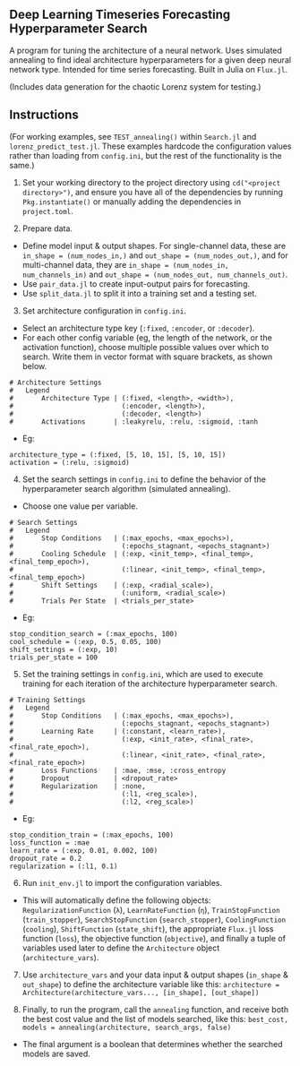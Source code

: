 ## Deep Learning Timeseries Forecasting Hyperparameter Search

A program for tuning the architecture of a neural network. Uses simulated annealing to find ideal architecture hyperparameters for a given deep neural network type. Intended for time series forecasting. Built in Julia on `Flux.jl`.

(Includes data generation for the chaotic Lorenz system for testing.)


## Instructions

(For working examples, see `TEST_annealing()` within `Search.jl` and `lorenz_predict_test.jl`. These examples hardcode the configuration values rather than loading from `config.ini`, but the rest of the functionality is the same.)

1. Set your working directory to the project directory using `cd("<project directory>")`, and ensure you have all of the dependencies by running `Pkg.instantiate()` or manually adding the dependencies in `project.toml`.

2. Prepare data.
  - Define model input & output shapes. For single-channel data, these are `in_shape = (num_nodes_in,)` and `out_shape = (num_nodes_out,)`, and for multi-channel data, they are `in_shape = (num_nodes_in, num_channels_in)` and `out_shape = (num_nodes_out, num_channels_out)`.
  - Use `pair_data.jl` to create input-output pairs for forecasting.
  - Use `split_data.jl` to split it into a training set and a testing set.
     
3. Set architecture configuration in `config.ini`.
  - Select an architecture type key (`:fixed`, `:encoder`, or `:decoder`).
  - For each other config variable (eg, the length of the network, or the activation function), choose multiple possible values over which to search. Write them in vector format with square brackets, as shown below.
  ```
  # Architecture Settings
  #   Legend
  #       Architecture Type | (:fixed, <length>, <width>),
  #                           (:encoder, <length>),
  #                           (:decoder, <length>)
  #       Activations       | :leakyrelu, :relu, :sigmoid, :tanh
  ```
  - Eg:
  ```
  architecture_type = (:fixed, [5, 10, 15], [5, 10, 15])
  activation = (:relu, :sigmoid)
  ```

4. Set the search settings in `config.ini` to define the behavior of the hyperparameter search algorithm (simulated annealing).
  - Choose one value per variable.
  ```
  # Search Settings
  #   Legend
  #       Stop Conditions   | (:max_epochs, <max_epochs>),
  #                           (:epochs_stagnant, <epochs_stagnant>)
  #       Cooling Schedule  | (:exp, <init_temp>, <final_temp>, <final_temp_epoch>),
  #                           (:linear, <init_temp>, <final_temp>, <final_temp_epoch>)
  #       Shift Settings    | (:exp, <radial_scale>),
  #                           (:uniform, <radial_scale>)
  #       Trials Per State  | <trials_per_state>
  ```
  - Eg:
  ```
  stop_condition_search = (:max_epochs, 100)
  cool_schedule = (:exp, 0.5, 0.05, 100)
  shift_settings = (:exp, 10)
  trials_per_state = 100
  ```
  
5. Set the training settings in `config.ini`, which are used to execute training for each iteration of the architecture hyperparameter search.
  ```
  # Training Settings
  #   Legend
  #       Stop Conditions   | (:max_epochs, <max_epochs>),
  #                           (:epochs_stagnant, <epochs_stagnant>)
  #       Learning Rate     | (:constant, <learn_rate>),
  #                           (:exp, <init_rate>, <final_rate>, <final_rate_epoch>),
  #                           (:linear, <init_rate>, <final_rate>, <final_rate_epoch>)
  #       Loss Functions    | :mae, :mse, :cross_entropy
  #       Dropout           | <dropout_rate>
  #       Regularization    | :none,
  #                           (:l1, <reg_scale>),
  #                           (:l2, <reg_scale>)
  ```
  - Eg:
  ```
  stop_condition_train = (:max_epochs, 100)
  loss_function = :mae
  learn_rate = (:exp, 0.01, 0.002, 100)
  dropout_rate = 0.2
  regularization = (:l1, 0.1)
  ```

6. Run `init_env.jl` to import the configuration variables.
  - This will automatically define the following objects: `RegularizationFunction` (`λ`), `LearnRateFunction` (`η`), `TrainStopFunction` (`train_stopper`), `SearchStopFunction` (`search_stopper`), `CoolingFunction` (`cooling`), `ShiftFunction` (`state_shift`), the appropriate `Flux.jl` loss function (`loss`), the objective function (`objective`), and finally a tuple of variables used later to define the `Architecture` object (`architecture_vars`).

7. Use `architecture_vars` and your data input & output shapes (`in_shape` & `out_shape`) to define the architecture variable like this:
  `architecture = Architecture(architecture_vars..., [in_shape], [out_shape])`

9. Finally, to run the program, call the `annealing` function, and receive both the best cost value and the list of models searched, like this:
  `best_cost, models = annealing(architecture, search_args, false)`
  - The final argument is a boolean that determines whether the searched models are saved.
